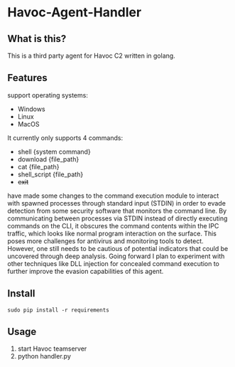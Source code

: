 # Havoc-Agent-Handler

## What is this?
This is a third party agent for Havoc C2 written in golang. 

## Features

support operating systems:

- Windows
- Linux
- MacOS

It currently only supports 4 commands:

- shell {system command}
- download {file_path}
- cat {file_path}
- shell_script {file_path}
- ~~exit~~

 have made some changes to the command execution module to interact with spawned processes through standard input (STDIN) in order to evade detection from some security software that monitors the command line. By communicating between processes via STDIN instead of directly executing commands on the CLI, it obscures the command contents within the IPC traffic, which looks like normal program interaction on the surface. This poses more challenges for antivirus and monitoring tools to detect. However, one still needs to be cautious of potential indicators that could be uncovered through deep analysis. Going forward I plan to experiment with other techniques like DLL injection for concealed command execution to further improve the evasion capabilities of this agent.

## Install

```
sudo pip install -r requirements
```

## Usage
1. start Havoc teamserver
2. python handler.py


